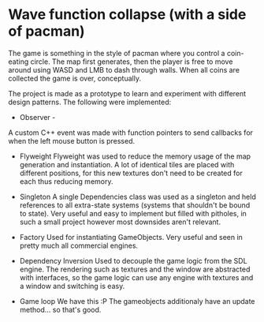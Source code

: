 # Wave function collapse (with a side of pacman)

The game is something in the style of pacman where you control a coin-eating circle. The map first generates, then the player is free to move around using WASD and LMB to dash through walls. When all coins are collected the game is over, conceptually. 

The project is made as a prototype to learn and experiment with different design patterns. The following were implemented:

- Observer -

A custom C++ event was made with function pointers to send callbacks for when the left mouse button is pressed. 

- Flyweight
Flyweight was used to reduce the memory usage of the map generation and instantiation. A lot of identical tiles are placed with different positions, for this new textures don't need to be created for each thus reducing memory.

- Singleton
A single Dependencies class was used as a singleton and held references to all extra-state systems (systems that shouldn't be bound to state). Very useful and easy to implement but filled with pitholes, in such a small project however most downsides aren't relevant.

- Factory
Used for instantiating GameObjects. Very useful and seen in pretty much all commercial engines.

- Dependency Inversion
Used to decouple the game logic from the SDL engine. The rendering such as textures and the window are abstracted with interfaces, so the game logic can use any engine with textures and a window and switching is easy.

- Game loop
We have this :P
The gameobjects additionaly have an update method... so that's good.
